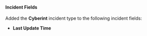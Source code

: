 
#### Incident Fields
Added the **Cyberint** incident type to the following incident fields:
- **Last Update Time**
